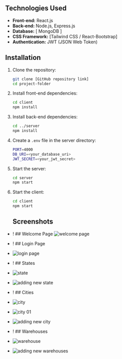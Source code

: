 
## Technologies Used
- **Front-end:** React.js
- **Back-end:** Node.js, Express.js
- **Database:** [ MongoDB ]
- **CSS Framework:** [Tailwind CSS / React-Bootstrap]
- **Authentication:** JWT (JSON Web Token)

## Installation

1. Clone the repository:
   ```bash
   git clone [GitHub repository link]
   cd project-folder
   ```

2. Install front-end dependencies:
   ```bash
   cd client
   npm install
   ```

3. Install back-end dependencies:
   ```bash
   cd ../server
   npm install
   ```

4. Create a `.env` file in the server directory:
   ```bash
   PORT=4000
   DB_URI=<your_database_uri>
   JWT_SECRET=<your_jwt_secret>
   ```

5. Start the server:
   ```bash
   cd server
   npm start
   ```

6. Start the client:
   ```bash
   cd client
   npm start
   ```
   ## Screenshots
- ! ## Welcome Page
![welcome page](https://github.com/user-attachments/assets/b7e25356-e6d8-4b7a-a8b7-b17886e84e46)


- ! ## Login Page
- ![login page](https://github.com/user-attachments/assets/66112002-f024-4058-a27a-d72698b1efc5)

- ! ## States
- ![state](https://github.com/user-attachments/assets/55ab6bfb-1a1d-4dc1-8fc6-a4091aee331d)
- ![adding new state](https://github.com/user-attachments/assets/8b8b8548-8419-4173-a3e6-de98ca4b7fee)

- ! ## Cities
- ![city](https://github.com/user-attachments/assets/4008e1d5-47dd-4e3e-af02-3b72541adb38)
- ![city 01](https://github.com/user-attachments/assets/329db578-44bc-4783-85e1-23ad25015610)
- ![adding new city](https://github.com/user-attachments/assets/74414ecb-c642-4541-8a61-397157729ce0)

-  ! ## Warehouses
-  ![warehouse](https://github.com/user-attachments/assets/8c482d78-800a-4552-bae2-d64e4d3e00ac)
-  ![adding  new warehouses](https://github.com/user-attachments/assets/16421297-e271-4f56-8fd5-9922fe3b1c13)









  
